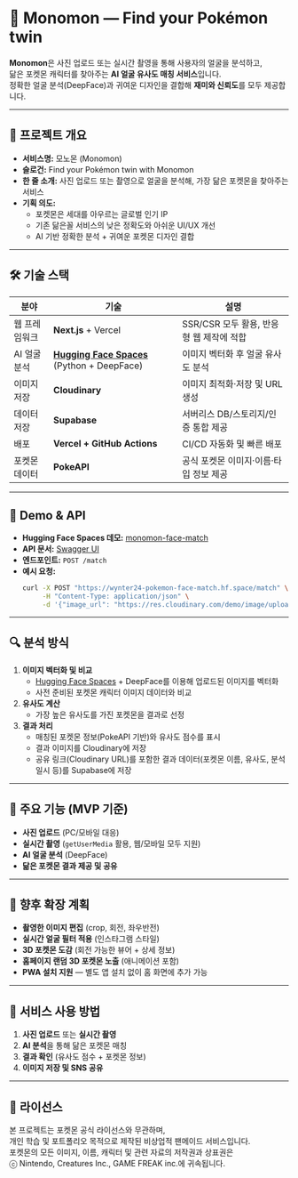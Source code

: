 # 📸 Monomon — Find your Pokémon twin

**Monomon**은 사진 업로드 또는 실시간 촬영을 통해 사용자의 얼굴을 분석하고,  
닮은 포켓몬 캐릭터를 찾아주는 **AI 얼굴 유사도 매칭 서비스**입니다.  
정확한 얼굴 분석(DeepFace)과 귀여운 디자인을 결합해 **재미와 신뢰도**를 모두 제공합니다.

---

## 📌 프로젝트 개요
- **서비스명:** 모노몬 (Monomon)
- **슬로건:** Find your Pokémon twin with Monomon
- **한 줄 소개:** 사진 업로드 또는 촬영으로 얼굴을 분석해, 가장 닮은 포켓몬을 찾아주는 서비스
- **기획 의도:**  
  - 포켓몬은 세대를 아우르는 글로벌 인기 IP  
  - 기존 닮은꼴 서비스의 낮은 정확도와 아쉬운 UI/UX 개선  
  - AI 기반 정확한 분석 + 귀여운 포켓몬 디자인 결합

---

## 🛠 기술 스택

| 분야 | 기술 | 설명 |
| --- | --- | --- |
| 웹 프레임워크 | **Next.js** + Vercel | SSR/CSR 모두 활용, 반응형 웹 제작에 적합 |
| AI 얼굴 분석 | **[Hugging Face Spaces](https://huggingface.co/spaces/wynter24/pokemon-face-match)** (Python + DeepFace) | 이미지 벡터화 후 얼굴 유사도 분석 |
| 이미지 저장 | **Cloudinary** | 이미지 최적화·저장 및 URL 생성 |
| 데이터 저장 | **Supabase** | 서버리스 DB/스토리지/인증 통합 제공 |
| 배포 | **Vercel + GitHub Actions** | CI/CD 자동화 및 빠른 배포 |
| 포켓몬 데이터 | **PokeAPI** | 공식 포켓몬 이미지·이름·타입 정보 제공 |

---

## 🧪 Demo & API

- **Hugging Face Spaces 데모:** [monomon-face-match](https://huggingface.co/spaces/wynter24/pokemon-face-match)  
- **API 문서:** [Swagger UI](https://wynter24-pokemon-face-match.hf.space/docs)  
- **엔드포인트:** `POST /match`  
- **예시 요청:**
  ```bash
  curl -X POST "https://wynter24-pokemon-face-match.hf.space/match" \
       -H "Content-Type: application/json" \
       -d '{"image_url": "https://res.cloudinary.com/demo/image/upload/sample.jpg"}'

---

## 🔍 분석 방식

1. **이미지 벡터화 및 비교**
   - [Hugging Face Spaces](https://huggingface.co/spaces/wynter24/pokemon-face-match) + DeepFace를 이용해 업로드된 이미지를 벡터화
   - 사전 준비된 포켓몬 캐릭터 이미지 데이터와 비교
2. **유사도 계산**
   - 가장 높은 유사도를 가진 포켓몬을 결과로 선정
3. **결과 처리**
   - 매칭된 포켓몬 정보(PokeAPI 기반)와 유사도 점수를 표시
   - 결과 이미지를 Cloudinary에 저장
   - 공유 링크(Cloudinary URL)를 포함한 결과 데이터(포켓몬 이름, 유사도, 분석 일시 등)를 Supabase에 저장

---

## 📂 주요 기능 (MVP 기준)

- **사진 업로드** (PC/모바일 대응)
- **실시간 촬영** (`getUserMedia` 활용, 웹/모바일 모두 지원)
- **AI 얼굴 분석** (DeepFace)
- **닮은 포켓몬 결과 제공 및 공유**

---

## 🚀 향후 확장 계획

- **촬영한 이미지 편집** (crop, 회전, 좌우반전) 
- **실시간 얼굴 필터 적용** (인스타그램 스타일)
- **3D 포켓몬 도감** (회전 가능한 뷰어 + 상세 정보)
- **홈페이지 랜덤 3D 포켓몬 노출** (애니메이션 포함)
- **PWA 설치 지원** — 별도 앱 설치 없이 홈 화면에 추가 가능

---

## 📱 서비스 사용 방법

1. **사진 업로드** 또는 **실시간 촬영**  
2. **AI 분석**을 통해 닮은 포켓몬 매칭  
3. **결과 확인** (유사도 점수 + 포켓몬 정보)  
4. **이미지 저장 및 SNS 공유**

---

## 📖 라이선스
본 프로젝트는 포켓몬 공식 라이선스와 무관하며,  
개인 학습 및 포트폴리오 목적으로 제작된 비상업적 팬메이드 서비스입니다.  
포켓몬의 모든 이미지, 이름, 캐릭터 및 관련 자료의 저작권과 상표권은  
ⓒ Nintendo, Creatures Inc., GAME FREAK inc.에 귀속됩니다.

